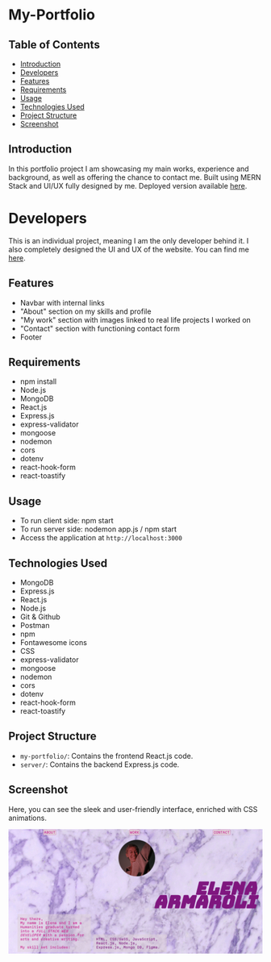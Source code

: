 # My-Portfolio

## Table of Contents
- [Introduction](#introduction)
- [Developers](#developers)
- [Features](#features)
- [Requirements](#requirements)
- [Usage](#usage)
- [Technologies Used](#technologies-used)
- [Project Structure](#project-structure)
- [Screenshot](#screenshot)


## Introduction
In this portfolio project I am showcasing my main works, experience and background, as well as offering the chance to contact me. Built using MERN Stack and UI/UX fully designed by me. 
Deployed version available [here](https://elena-armaroli-portfolio.onrender.com/).

# Developers
This is an individual project, meaning I am the only developer behind it. I also completely designed the UI and UX of the website. You can find me [here](https://github.com/elenarmaroli).

## Features
- Navbar with internal links
- "About" section on my skills and profile
- "My work" section with images linked to real life projects I worked on
- "Contact" section with functioning contact form
- Footer 


## Requirements
- npm install
- Node.js
- MongoDB
- React.js
- Express.js
- express-validator
- mongoose
- nodemon
- cors
- dotenv
- react-hook-form
- react-toastify

## Usage
- To run client side: npm start
- To run server side: nodemon app.js / npm start
- Access the application at `http://localhost:3000`

## Technologies Used
- MongoDB
- Express.js
- React.js
- Node.js
- Git & Github
- Postman
- npm 
- Fontawesome icons
- CSS
- express-validator
- mongoose
- nodemon
- cors
- dotenv
- react-hook-form
- react-toastify

## Project Structure
- `my-portfolio/`: Contains the frontend React.js code.
- `server/`: Contains the backend Express.js code.

## Screenshot
Here, you can see the sleek and user-friendly interface, enriched with CSS animations.

![Screenshot](./my-portfolio/src/Images/portfolio.png)
